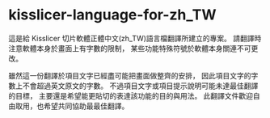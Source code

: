 # kisslicer-language-for-zh_TW
這是給 Kisslicer 切片軟體正體中文(zh_TW)語言檔翻譯所建立的專案。
請翻譯時注意軟體本身於畫面上有字數的限制，
某些功能特殊符號於軟體本身關連不可更改。

雖然這一份翻譯於項目文字已經盡可能把畫面做整齊的安排，
因此項目文字的字數上不會超過英文原文的字數。
不過項目文字或項目提示說明可能未達最佳翻譯的目標，
主要還是希望能更貼切的表達該功能的目的與用法。
此翻譯文件歡迎自由取用，也希望共同協助最最佳翻譯。
